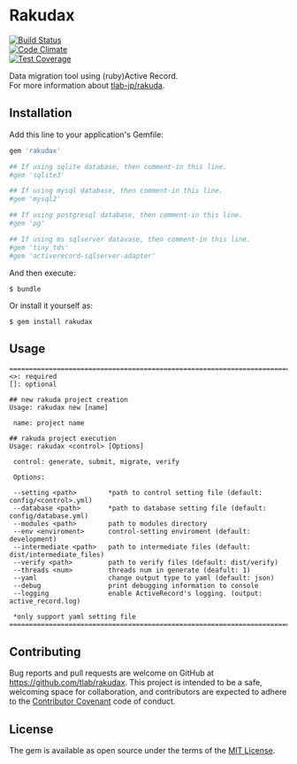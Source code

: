 # Rakudax

[![Build Status](https://travis-ci.org/tlab-jp/rakudax.svg?branch=master)](https://travis-ci.org/tlab-jp/rakudax)  
[![Code Climate](https://codeclimate.com/github/tlab-jp/rakudax/badges/gpa.svg)](https://codeclimate.com/github/tlab-jp/rakudax)  
[![Test Coverage](https://codeclimate.com/github/tlab-jp/rakudax/badges/coverage.svg)](https://codeclimate.com/github/tlab-jp/rakudax/coverage)  

Data migration tool using (ruby)Active Record.   
For more information about [tlab-jp/rakuda](https://github.com/tlab-jp/rakuda).

## Installation

Add this line to your application's Gemfile:

```ruby
gem 'rakudax'

## If using sqlite database, then comment-in this line.
#gem 'sqlite3'

## If using mysql database, then comment-in this line.
#gem 'mysql2'

## If using postgresql database, then comment-in this line.
#gem 'pg'

## If using ms sqlserver datavase, then comment-in this line.
#gem 'tiny_tds'
#gem 'activerecord-sqlserver-adapter'
```

And then execute:

    $ bundle

Or install it yourself as:

    $ gem install rakudax

## Usage

```
===========================================================================
<>: required
[]: optional

## new rakuda project creation
Usage: rakudax new [name]

 name: project name

## rakuda project execution
Usage: rakudax <control> [Options]

 control: generate, submit, migrate, verify

 Options:
 
 --setting <path>        *path to control setting file (default: config/<control>.yml)
 --database <path>       *path to database setting file (default: config/database.yml)
 --modules <path>        path to modules directory
 --env <enviroment>      control-setting enviroment (default: development)
 --intermediate <path>   path to intermediate files (default: dist/intermediate_files)
 --verify <path>         path to verify files (default: dist/verify)
 --threads <num>         threads num in generate (deafult: 1)
 --yaml                  change output type to yaml (default: json)
 --debug                 print debugging information to console
 --logging               enable ActiveRecord's logging. (output: active_record.log)

 *only support yaml setting file
===========================================================================
```

## Contributing

Bug reports and pull requests are welcome on GitHub at https://github.com/tlab/rakudax. This project is intended to be a safe, welcoming space for collaboration, and contributors are expected to adhere to the [Contributor Covenant](http://contributor-covenant.org) code of conduct.


## License

The gem is available as open source under the terms of the [MIT License](http://opensource.org/licenses/MIT).

